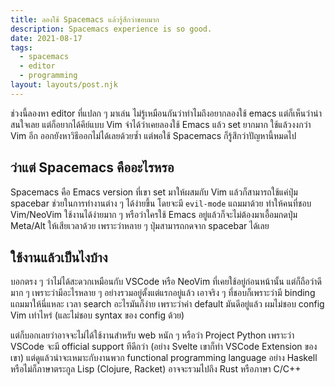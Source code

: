 ```yaml
---
title: ลองใช้ Spacemacs แล้วรู้สึกว่าชอบมาก
description: Spacemacs experience is so good.
date: 2021-08-17
tags:
  - spacemacs
  - editor
  - programming
layout: layouts/post.njk
---
```

ช่วงนี้ลองหา editor ที่แปลก ๆ มาเล่น ไม่รู้เหมือนกันว่าทำไมถึงอยากลองใช้ emacs แต่ก็เห็นว่าน่าสนใจเลย แต่ก็อยากได้คีย์แบบ Vim จำได้ว่าเคยลองใช้ Emacs แล้ว set ยากมาก ใช้แล้วงงกว่า Vim อีก ออกยังหาวิธีออกไม่ได้เลยด้วยซ้ำ แต่พอใช้ Spacemacs ก็รู้สึกว่าปัญหานี้หมดไป

## ว่าแต่ Spacemacs คืออะไรหรอ

Spacemacs คือ Emacs version ที่เขา set มาให้ผสมกับ Vim แล้วก็สามารถใช้แค่ปุ่ม spacebar ช่วยในการทำงานต่าง ๆ ได้ง่ายขึ้น โดยจะมี `evil-mode` แถมมาด้วย ทำให้คนที่ชอบ Vim/NeoVim ใช้งานได้ง่ายมาก ๆ หรือว่าใครใช้ Emacs อยู่แล้วก็จะไม่ต้องมาเอื้อมกดปุ่ม Meta/Alt ให้เสียเวลาด้วย เพราะว่าหลาย ๆ ปุ่มสามารถกดจาก spacebar ได้เลย

## ใช้งานแล้วเป็นไงบ้าง

บอกตรง ๆ ว่าไม่ได้สะดวกเหมือนกับ VSCode หรือ NeoVim ที่เคยใช้อยู่ก่อนหน้านั้น แต่ก็ถือว่าดีมาก ๆ เพราะว่ามีอะไรหลาย ๆ อย่างรวมอยู่ตั้งแต่แรกอยู่แล้ว เอาจริง ๆ ที่ชอบก็เพราะว่ามี binding แถมมาให้นี่แหละ เวลา search อะไรมันก็ง่าย เพราะว่าค่า default มันดีอยู่แล้ว ผมไม่ชอบ config Vim เท่าไหร่ (และไม่ชอบ syntax ของ config ด้วย)


แต่ก็บอกเลยว่าอาจจะไม่ได้ใช้งานสำหรับ web หนัก ๆ หรือว่า Project Python เพราะว่า VSCode จะมี official support ทีดีกว่า (อย่าง Svelte เขาก็ทำ VSCode Extension ของเขา) แต่ดูแล้วน่าจะเหมาะกับงานพวก functional programming language อย่าง Haskell หรือไม่ก็ภาษาตระกูล Lisp (Clojure, Racket) อาจจะรวมไปถึง Rust หรือภาษา C/C++
